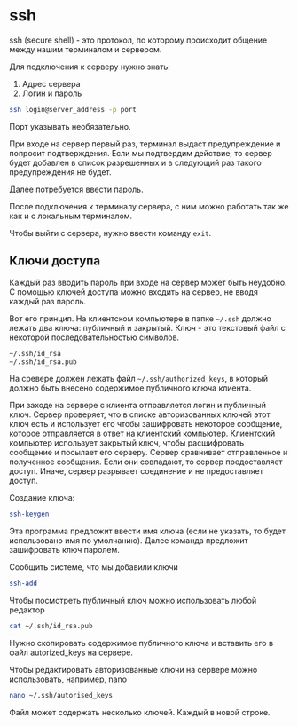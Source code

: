 # ssh
ssh (secure shell) - это протокол, по которому происходит общение между нашим терминалом и сервером.

Для подключения к серверу нужно знать:
1. Адрес сервера
2. Логин и пароль

```bash
ssh login@server_address -p port
```
Порт указывать необязательно.

При входе на сервер первый раз, терминал выдаст предупреждение и попросит подтверждения. Если мы подтвердим действие, то сервер будет добавлен в список разрешенных и в следующий раз такого предупреждения не будет.

Далее потребуется ввести пароль.

После подключения к терминалу сервера, с ним можно работать так же как и с локальным терминалом.

Чтобы выйти с сервера, нужно ввести команду `exit`.

## Ключи доступа
Каждый раз вводить пароль при входе на сервер может быть неудобно. С помощью ключей доступа можно входить на сервер, не вводя каждый раз пароль.

Вот его принцип. На клиентском компьютере в папке `~/.ssh` должно лежать два ключа: публичный и закрытый. Ключ - это текстовый файл с некоторой последовательностью символов.
```bash
~/.ssh/id_rsa
~/.ssh/id_rsa.pub
```

На сревере должен лежать файл `~/.ssh/authorized_keys`, в который должно быть внесено содержимое публичного ключа клиента.

При заходе на сервере с клиента отправляется логин и публичный ключ. Сервер проверяет, что в списке авторизованных ключей этот ключ есть и использует его чтобы зашифровать некоторое сообщение, которое отправляется в ответ на клиентский компьютер. Клиентский компьютер использует закрытый ключ, чтобы расшифровать сообщение и посылает его серверу. Сервер сравнивает отправленное и полученное сообщения. Если они совпадают, то сервер предоставляет доступ. Иначе, сервер разрывает соединение и не предоставляет доступ.

Создание ключа:
```bash
ssh-keygen
```
Эта программа предложит ввести имя ключа (если не указать, то будет использовано имя по умолчанию). Далее команда предложит зашифровать ключ паролем.

Сообщить системе, что мы добавили ключи
```bash
ssh-add
```

Чтобы посмотреть публичный ключ можно использовать любой редактор
```bash
cat ~/.ssh/id_rsa.pub
```
Нужно скопировать содержимое публичного ключа и вставить его в файл autorized_keys на сервере.

Чтобы редактировать авторизованные ключи на сервере можно использовать, например, nano
```bash
nano ~/.ssh/autorised_keys
```
Файл может содержать несколько ключей. Каждый в новой строке.
